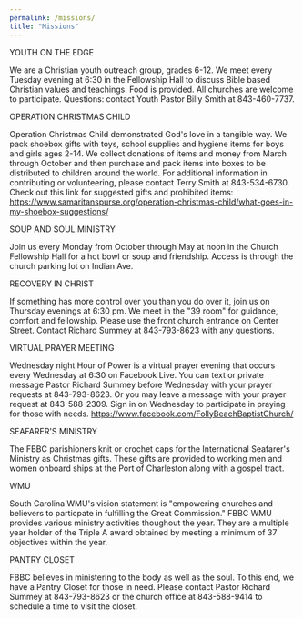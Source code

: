 ```yaml
---
permalink: /missions/
title: "Missions"
---
```


YOUTH ON THE EDGE

We are a Christian youth outreach group, grades 6-12. We meet every Tuesday evening at 6:30 in the
Fellowship Hall to discuss Bible based Christian values and teachings. Food is provided. All
churches are welcome to participate. Questions: contact Youth Pastor Billy Smith at 843-460-7737.

OPERATION CHRISTMAS CHILD

Operation Christmas Child demonstrated God's love in a tangible way. We pack shoebox gifts with
toys, school supplies and hygiene items for boys and girls ages 2-14. We collect donations of items
and money from March through October and then purchase and pack items into boxes to be distributed
to children around the world. For additional information in contributing or volunteering, please
contact Terry Smith at 843-534-6730. Check out this link for suggested gifts and prohibited items:
https://www.samaritanspurse.org/operation-christmas-child/what-goes-in-my-shoebox-suggestions/

SOUP AND SOUL MINISTRY

Join us every Monday from October through May at noon in the Church Fellowship Hall for a hot bowl
or soup and friendship. Access is through the church parking lot on Indian Ave.

RECOVERY IN CHRIST

If something has more control over you than you do over it, join us on Thursday evenings at 6:30 pm.
We meet in the "39 room" for guidance, comfort and fellowship. Please use the front church entrance
on Center Street. Contact Richard Summey at 843-793-8623 with any questions.

VIRTUAL PRAYER MEETING

Wednesday night Hour of Power is a virtual prayer evening that occurs every Wednesday at 6:30 on
Facebook Live. You can text or private message Pastor Richard Summey before Wednesday with your
prayer requests at 843-793-8623. Or you may leave a message with your prayer request at
843-588-2309. Sign in on Wednesday to participate in praying for those with needs.
https://www.facebook.com/FollyBeachBaptistChurch/

SEAFARER'S MINISTRY

The FBBC parishioners knit or crochet caps for the International Seafarer's Ministry as Christmas
gifts. These gifts are provided to working men and women onboard ships at the Port of Charleston
along with a gospel tract.

WMU

South Carolina WMU's vision statement is "empowering churches and believers to particpate in
fulfilling the Great Commission." FBBC WMU provides various ministry activities thoughout the year.
They are a multiple year holder of the Triple A award obtained by meeting a minimum of 37 objectives
within the year.

PANTRY CLOSET

FBBC believes in ministering to the body as well as the soul. To this end, we have a Pantry Closet
for those in need. Please contact Pastor Richard Summey at 843-793-8623 or the church office at
843-588-9414 to schedule a time to visit the closet.

